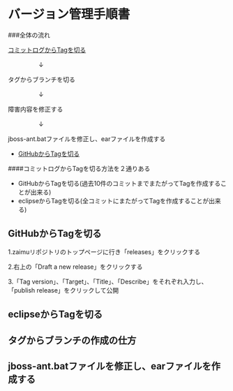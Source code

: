 # バージョン管理手順書

###全体の流れ

[コミットログからTagを切る](versionControlManual.md#GitHubからTagを切る)

　　　　　↓

タグからブランチを切る

　　　　　↓

障害内容を修正する

　　　　　↓

jboss-ant.batファイルを修正し、earファイルを作成する　　

- [GitHubからTagを切る](versionControlManual.md##GitHubからTagを切る)

####コミットログからTagを切る方法を２通りある
- GitHubからTagを切る(過去10件のコミットまでまたがってTagを作成することが出来る)
- eclipseからTagを切る(全コミットにまたがってTagを作成することが出来る)

## GitHubからTagを切る

1.zaimuリポジトリのトップページに行き「releases」をクリックする

2.右上の「Draft a new release」をクリックする

3.「Tag version」、「Target」、「Title」、「Describe」をそれぞれ入力し、「publish release」をクリックして公開 

## eclipseからTagを切る

## タグからブランチの作成の仕方

## jboss-ant.batファイルを修正し、earファイルを作成する
